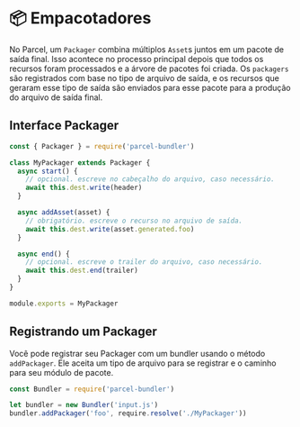 # 📦 Empacotadores

No Parcel, um `Packager` combina múltiplos `Asset`s juntos em um pacote de saída final. Isso acontece no processo principal depois que todos os recursos foram processados ​​e a árvore de pacotes foi criada. Os `packagers` são registrados com base no tipo de arquivo de saída, e os recursos que geraram esse tipo de saída são enviados para esse pacote para a produção do arquivo de saída final.

## Interface Packager

```javascript
const { Packager } = require('parcel-bundler')

class MyPackager extends Packager {
  async start() {
    // opcional. escreve no cabeçalho do arquivo, caso necessário.
    await this.dest.write(header)
  }

  async addAsset(asset) {
    // obrigatório. escreve o recurso no arquivo de saída.
    await this.dest.write(asset.generated.foo)
  }

  async end() {
    // opcional. escreve o trailer do arquivo, caso necessário.
    await this.dest.end(trailer)
  }
}

module.exports = MyPackager
```

## Registrando um Packager

Você pode registrar seu Packager com um bundler usando o método `addPackager`. Ele aceita um tipo de arquivo para se registrar e o caminho para seu módulo de pacote.

```javascript
const Bundler = require('parcel-bundler')

let bundler = new Bundler('input.js')
bundler.addPackager('foo', require.resolve('./MyPackager'))
```
